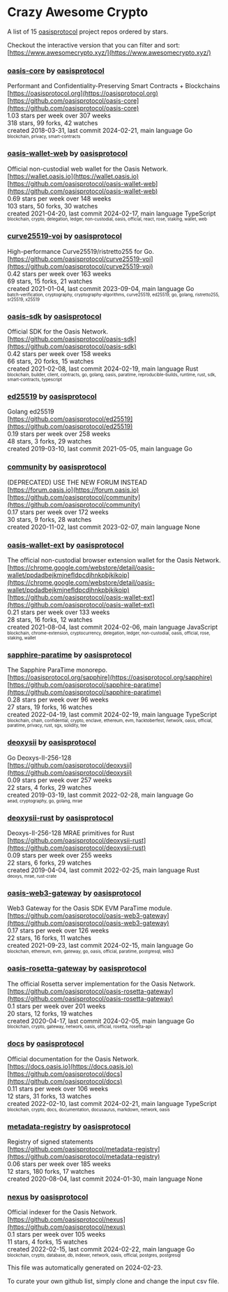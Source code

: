 # Crazy Awesome Crypto
A list of 15 [oasisprotocol](https://github.com/oasisprotocol) project repos ordered by stars.  

Checkout the interactive version that you can filter and sort: 
[https://www.awesomecrypto.xyz/](https://www.awesomecrypto.xyz/)  


### [oasis-core](https://github.com/oasisprotocol/oasis-core) by [oasisprotocol](https://github.com/oasisprotocol)  
Performant and Confidentiality-Preserving Smart Contracts + Blockchains  
[https://oasisprotocol.org](https://oasisprotocol.org)  
[https://github.com/oasisprotocol/oasis-core](https://github.com/oasisprotocol/oasis-core)  
1.03 stars per week over 307 weeks  
318 stars, 99 forks, 42 watches  
created 2018-03-31, last commit 2024-02-21, main language Go  
<sub><sup>blockchain, privacy, smart-contracts</sup></sub>


### [oasis-wallet-web](https://github.com/oasisprotocol/oasis-wallet-web) by [oasisprotocol](https://github.com/oasisprotocol)  
Official non-custodial web wallet for the Oasis Network.  
[https://wallet.oasis.io](https://wallet.oasis.io)  
[https://github.com/oasisprotocol/oasis-wallet-web](https://github.com/oasisprotocol/oasis-wallet-web)  
0.69 stars per week over 148 weeks  
103 stars, 50 forks, 30 watches  
created 2021-04-20, last commit 2024-02-17, main language TypeScript  
<sub><sup>blockchain, crypto, delegation, ledger, non-custodial, oasis, official, react, rose, staking, wallet, web</sup></sub>


### [curve25519-voi](https://github.com/oasisprotocol/curve25519-voi) by [oasisprotocol](https://github.com/oasisprotocol)  
High-performance Curve25519/ristretto255 for Go.  
[https://github.com/oasisprotocol/curve25519-voi](https://github.com/oasisprotocol/curve25519-voi)  
0.42 stars per week over 163 weeks  
69 stars, 15 forks, 21 watches  
created 2021-01-04, last commit 2023-09-04, main language Go  
<sub><sup>batch-verification, cryptography, cryptography-algorithms, curve25519, ed25519, go, golang, ristretto255, sr25519, x25519</sup></sub>


### [oasis-sdk](https://github.com/oasisprotocol/oasis-sdk) by [oasisprotocol](https://github.com/oasisprotocol)  
Official SDK for the Oasis Network.  
[https://github.com/oasisprotocol/oasis-sdk](https://github.com/oasisprotocol/oasis-sdk)  
0.42 stars per week over 158 weeks  
66 stars, 20 forks, 15 watches  
created 2021-02-08, last commit 2024-02-19, main language Rust  
<sub><sup>blockchain, builder, client, contracts, go, golang, oasis, paratime, reproducible-builds, runtime, rust, sdk, smart-contracts, typescript</sup></sub>


### [ed25519](https://github.com/oasisprotocol/ed25519) by [oasisprotocol](https://github.com/oasisprotocol)  
Golang ed25519  
[https://github.com/oasisprotocol/ed25519](https://github.com/oasisprotocol/ed25519)  
0.19 stars per week over 258 weeks  
48 stars, 3 forks, 29 watches  
created 2019-03-10, last commit 2021-05-05, main language Go  


### [community](https://github.com/oasisprotocol/community) by [oasisprotocol](https://github.com/oasisprotocol)  
(DEPRECATED) USE THE NEW FORUM INSTEAD  
[https://forum.oasis.io](https://forum.oasis.io)  
[https://github.com/oasisprotocol/community](https://github.com/oasisprotocol/community)  
0.17 stars per week over 172 weeks  
30 stars, 9 forks, 28 watches  
created 2020-11-02, last commit 2023-02-07, main language None  


### [oasis-wallet-ext](https://github.com/oasisprotocol/oasis-wallet-ext) by [oasisprotocol](https://github.com/oasisprotocol)  
The official non-custodial browser extension wallet for the Oasis Network.  
[https://chrome.google.com/webstore/detail/oasis-wallet/ppdadbejkmjnefldpcdjhnkpbjkikoip](https://chrome.google.com/webstore/detail/oasis-wallet/ppdadbejkmjnefldpcdjhnkpbjkikoip)  
[https://github.com/oasisprotocol/oasis-wallet-ext](https://github.com/oasisprotocol/oasis-wallet-ext)  
0.21 stars per week over 133 weeks  
28 stars, 16 forks, 12 watches  
created 2021-08-04, last commit 2024-02-06, main language JavaScript  
<sub><sup>blockchain, chrome-extension, cryptocurrency, delegation, ledger, non-custodial, oasis, official, rose, staking, wallet</sup></sub>


### [sapphire-paratime](https://github.com/oasisprotocol/sapphire-paratime) by [oasisprotocol](https://github.com/oasisprotocol)  
The Sapphire ParaTime monorepo.  
[https://oasisprotocol.org/sapphire](https://oasisprotocol.org/sapphire)  
[https://github.com/oasisprotocol/sapphire-paratime](https://github.com/oasisprotocol/sapphire-paratime)  
0.28 stars per week over 96 weeks  
27 stars, 19 forks, 16 watches  
created 2022-04-19, last commit 2024-02-19, main language TypeScript  
<sub><sup>blockchain, chain, confidential, crypto, enclave, ethereum, evm, hacktoberfest, network, oasis, official, paratime, privacy, rust, sgx, solidity, tee</sup></sub>


### [deoxysii](https://github.com/oasisprotocol/deoxysii) by [oasisprotocol](https://github.com/oasisprotocol)  
Go Deoxys-II-256-128  
[https://github.com/oasisprotocol/deoxysii](https://github.com/oasisprotocol/deoxysii)  
0.09 stars per week over 257 weeks  
22 stars, 4 forks, 29 watches  
created 2019-03-19, last commit 2022-02-28, main language Go  
<sub><sup>aead, cryptography, go, golang, mrae</sup></sub>


### [deoxysii-rust](https://github.com/oasisprotocol/deoxysii-rust) by [oasisprotocol](https://github.com/oasisprotocol)  
Deoxys-II-256-128 MRAE primitives for Rust  
[https://github.com/oasisprotocol/deoxysii-rust](https://github.com/oasisprotocol/deoxysii-rust)  
0.09 stars per week over 255 weeks  
22 stars, 6 forks, 29 watches  
created 2019-04-04, last commit 2022-02-25, main language Rust  
<sub><sup>deoxys, mrae, rust-crate</sup></sub>


### [oasis-web3-gateway](https://github.com/oasisprotocol/oasis-web3-gateway) by [oasisprotocol](https://github.com/oasisprotocol)  
Web3 Gateway for the Oasis SDK EVM ParaTime module.  
[https://github.com/oasisprotocol/oasis-web3-gateway](https://github.com/oasisprotocol/oasis-web3-gateway)  
0.17 stars per week over 126 weeks  
22 stars, 16 forks, 11 watches  
created 2021-09-23, last commit 2024-02-15, main language Go  
<sub><sup>blockchain, ethereum, evm, gateway, go, oasis, official, paratime, postgresql, web3</sup></sub>


### [oasis-rosetta-gateway](https://github.com/oasisprotocol/oasis-rosetta-gateway) by [oasisprotocol](https://github.com/oasisprotocol)  
The official Rosetta server implementation for the Oasis Network.  
[https://github.com/oasisprotocol/oasis-rosetta-gateway](https://github.com/oasisprotocol/oasis-rosetta-gateway)  
0.1 stars per week over 201 weeks  
20 stars, 12 forks, 19 watches  
created 2020-04-17, last commit 2024-02-05, main language Go  
<sub><sup>blockchain, crypto, gateway, network, oasis, official, rosetta, rosetta-api</sup></sub>


### [docs](https://github.com/oasisprotocol/docs) by [oasisprotocol](https://github.com/oasisprotocol)  
Official documentation for the Oasis Network.  
[https://docs.oasis.io](https://docs.oasis.io)  
[https://github.com/oasisprotocol/docs](https://github.com/oasisprotocol/docs)  
0.11 stars per week over 106 weeks  
12 stars, 31 forks, 13 watches  
created 2022-02-10, last commit 2024-02-21, main language TypeScript  
<sub><sup>blockchain, crypto, docs, documentation, docusaurus, markdown, network, oasis</sup></sub>


### [metadata-registry](https://github.com/oasisprotocol/metadata-registry) by [oasisprotocol](https://github.com/oasisprotocol)  
Registry of signed statements  
[https://github.com/oasisprotocol/metadata-registry](https://github.com/oasisprotocol/metadata-registry)  
0.06 stars per week over 185 weeks  
12 stars, 180 forks, 17 watches  
created 2020-08-04, last commit 2024-01-30, main language None  


### [nexus](https://github.com/oasisprotocol/nexus) by [oasisprotocol](https://github.com/oasisprotocol)  
Official indexer for the Oasis Network.  
[https://github.com/oasisprotocol/nexus](https://github.com/oasisprotocol/nexus)  
0.1 stars per week over 105 weeks  
11 stars, 4 forks, 15 watches  
created 2022-02-15, last commit 2024-02-22, main language Go  
<sub><sup>blockchain, crypto, database, db, indexer, network, oasis, official, postgres, postgresql</sup></sub>


This file was automatically generated on 2024-02-23.  

To curate your own github list, simply clone and change the input csv file.  